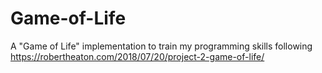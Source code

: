# Game-of-Life
A "Game of Life" implementation to train my programming skills following https://robertheaton.com/2018/07/20/project-2-game-of-life/
